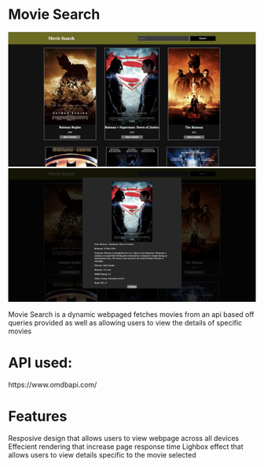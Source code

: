 <h1> Movie Search </h1>

<img src="src/assets/Movie_Search_Preview.png">
<img src="src/assets/movie_search_preview2.png">


  Movie Search is a dynamic webpaged fetches movies from an api based off queries provided as well as allowing users to view the details of specific movies

<h1>API used: </h1>
  <a>https://www.omdbapi.com/</a>
<h1>Features</h1>
Resposive design that allows users to view webpage across all devices
Effecient rendering that increase page response time
Lighbox effect that allows users to view details specific to the movie selected

